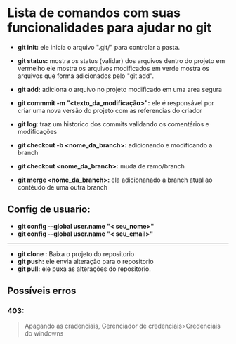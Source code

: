 # Lista de comandos com suas funcionalidades para ajudar no git

- **git init:** ele inicia o arquivo ".git/" para controlar a pasta.

- **git status:**
mostra os status (validar) dos arquivos dentro do projeto
em vermelho ele mostra os arquivos modificados
em verde mostra os arquivos que forma adicionados pelo "git add".

- **git add:** adiciona o arquivo no projeto modificado em uma area segura

- **git commmit -m "<texto_da_modificação>":** ele é responsável por criar uma nova versão do projeto com as referencias do criador

- **git log**: traz um historico dos commits validando os comentários e modificações

- **git checkout -b <nome_da_branch>:** adicionando e modificando a branch

- **git checkout <nome_da_branch>:** muda de ramo/branch

- **git merge <nome_da_branch>:** ela adicionanado a branch atual ao contéudo de uma outra branch
 



## Config de usuario:
- **git config --global user.name "< seu_nome>"**
- **git config --global user.name "< seu_email>"**
--------



- **git clone <url>:** Baixa o projeto do repositorio
- **git push:** ele envia alteração para o repositorio
- **git pull:** ele puxa as alterações do repositorio.




## Possíveis erros
### 403:
 >Apagando as cradenciais, Gerenciador de credenciais>Credenciais do windowns



